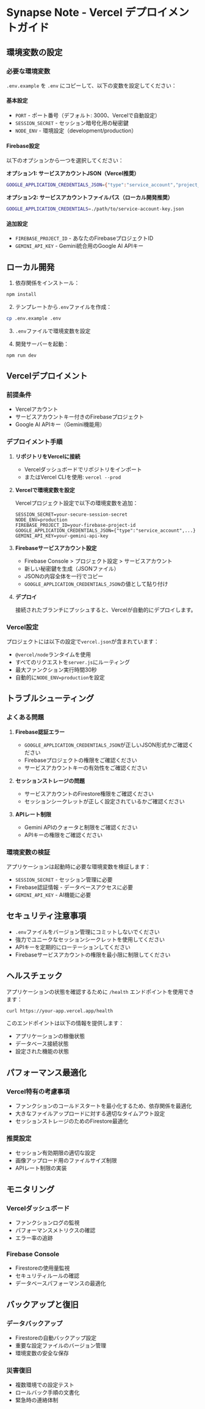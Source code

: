 # Synapse Note - Vercel デプロイメントガイド

## 環境変数の設定

### 必要な環境変数

`.env.example` を `.env` にコピーして、以下の変数を設定してください：

#### 基本設定
- `PORT` - ポート番号（デフォルト: 3000、Vercelで自動設定）
- `SESSION_SECRET` - セッション暗号化用の秘密鍵
- `NODE_ENV` - 環境設定（development/production）

#### Firebase設定
以下のオプションから一つを選択してください：

**オプション1: サービスアカウントJSON（Vercel推奨）**
```bash
GOOGLE_APPLICATION_CREDENTIALS_JSON={"type":"service_account","project_id":"your-project-id",...}
```

**オプション2: サービスアカウントファイルパス（ローカル開発推奨）**
```bash
GOOGLE_APPLICATION_CREDENTIALS=./path/to/service-account-key.json
```

#### 追加設定
- `FIREBASE_PROJECT_ID` - あなたのFirebaseプロジェクトID
- `GEMINI_API_KEY` - Gemini統合用のGoogle AI APIキー

## ローカル開発

1. 依存関係をインストール：
```bash
npm install
```

2. テンプレートから`.env`ファイルを作成：
```bash
cp .env.example .env
```

3. `.env`ファイルで環境変数を設定

4. 開発サーバーを起動：
```bash
npm run dev
```

## Vercelデプロイメント

### 前提条件
- Vercelアカウント
- サービスアカウントキー付きのFirebaseプロジェクト
- Google AI APIキー（Gemini機能用）

### デプロイメント手順

1. **リポジトリをVercelに接続**
   - Vercelダッシュボードでリポジトリをインポート
   - またはVercel CLIを使用: `vercel --prod`

2. **Vercelで環境変数を設定**
   
   Vercelプロジェクト設定で以下の環境変数を追加：
   
   ```
   SESSION_SECRET=your-secure-session-secret
   NODE_ENV=production
   FIREBASE_PROJECT_ID=your-firebase-project-id
   GOOGLE_APPLICATION_CREDENTIALS_JSON={"type":"service_account",...}
   GEMINI_API_KEY=your-gemini-api-key
   ```

3. **Firebaseサービスアカウント設定**
   
   - Firebase Console > プロジェクト設定 > サービスアカウント
   - 新しい秘密鍵を生成（JSONファイル）
   - JSONの内容全体を一行でコピー
   - `GOOGLE_APPLICATION_CREDENTIALS_JSON`の値として貼り付け

4. **デプロイ**
   
   接続されたブランチにプッシュすると、Vercelが自動的にデプロイします。

### Vercel設定

プロジェクトには以下の設定で`vercel.json`が含まれています：
- `@vercel/node`ランタイムを使用
- すべてのリクエストを`server.js`にルーティング
- 最大ファンクション実行時間30秒
- 自動的に`NODE_ENV=production`を設定

## トラブルシューティング

### よくある問題

1. **Firebase認証エラー**
   - `GOOGLE_APPLICATION_CREDENTIALS_JSON`が正しいJSON形式かご確認ください
   - Firebaseプロジェクトの権限をご確認ください
   - サービスアカウントキーの有効性をご確認ください

2. **セッションストレージの問題**
   - サービスアカウントのFirestore権限をご確認ください
   - セッションシークレットが正しく設定されているかご確認ください

3. **APIレート制限**
   - Gemini APIのクォータと制限をご確認ください
   - APIキーの権限をご確認ください

### 環境変数の検証

アプリケーションは起動時に必要な環境変数を検証します：
- `SESSION_SECRET` - セッション管理に必要
- Firebase認証情報 - データベースアクセスに必要
- `GEMINI_API_KEY` - AI機能に必要

## セキュリティ注意事項

- `.env`ファイルをバージョン管理にコミットしないでください
- 強力でユニークなセッションシークレットを使用してください
- APIキーを定期的にローテーションしてください
- Firebaseサービスアカウントの権限を最小限に制限してください

## ヘルスチェック

アプリケーションの状態を確認するために `/health` エンドポイントを使用できます：

```bash
curl https://your-app.vercel.app/health
```

このエンドポイントは以下の情報を提供します：
- アプリケーションの稼働状態
- データベース接続状態
- 設定された機能の状態

## パフォーマンス最適化

### Vercel特有の考慮事項
- ファンクションのコールドスタートを最小化するため、依存関係を最適化
- 大きなファイルアップロードに対する適切なタイムアウト設定
- セッションストレージのためのFirestore最適化

### 推奨設定
- セッション有効期限の適切な設定
- 画像アップロード用のファイルサイズ制限
- APIレート制限の実装

## モニタリング

### Vercelダッシュボード
- ファンクションログの監視
- パフォーマンスメトリクスの確認
- エラー率の追跡

### Firebase Console
- Firestoreの使用量監視
- セキュリティルールの確認
- データベースパフォーマンスの最適化

## バックアップと復旧

### データバックアップ
- Firestoreの自動バックアップ設定
- 重要な設定ファイルのバージョン管理
- 環境変数の安全な保存

### 災害復旧
- 複数環境での設定テスト
- ロールバック手順の文書化
- 緊急時の連絡体制